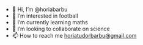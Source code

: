- 👋 Hi, I’m @horiabarbu
- 👀 I’m interested in football
- 🌱 I’m currently learning maths
- 💞️ I’m looking to collaborate on science
- 📫 How to reach me horiatudorbarbu@gmail.com

<!---
You are a ✨ special ✨ repository because your `README.md` (this file) appears on your GitHub profile.
You can click the Preview link to take a look at your changes.
--->
